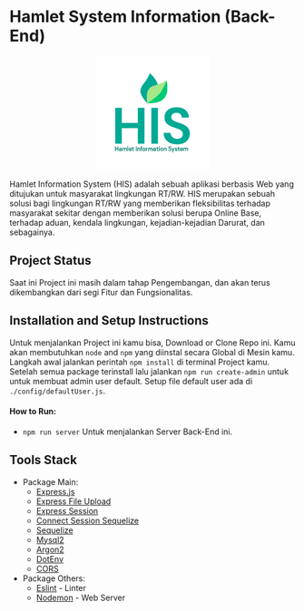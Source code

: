 # Hamlet System Information (Back-End)

<p align="center">
  <img src="./public/logo-his.jpg" width="200">
</p>

Hamlet Information System (HIS) adalah sebuah aplikasi berbasis
Web yang ditujukan untuk masyarakat lingkungan RT/RW. HIS merupakan sebuah solusi bagi lingkungan RT/RW yang memberikan fleksibilitas terhadap masyarakat sekitar dengan memberikan solusi berupa Online Base, terhadap aduan, kendala lingkungan, kejadian-kejadian Darurat, dan sebagainya.

## Project Status

Saat ini Project ini masih dalam tahap Pengembangan, dan akan terus dikembangkan dari segi Fitur dan Fungsionalitas.

## Installation and Setup Instructions

Untuk menjalankan Project ini kamu bisa, Download or Clone Repo ini. Kamu akan membutuhkan `node` and `npm` yang diinstal secara Global di Mesin kamu. Langkah awal jalankan perintah `npm install` di terminal Project kamu. Setelah semua package terinstall lalu jalankan `npm run create-admin` untuk untuk membuat admin user default. Setup file default user ada di `./config/defaultUser.js`.

#### How to Run:

- `npm run server` Untuk menjalankan Server Back-End ini.

## Tools Stack

- Package Main:
  - [Express.js](https://expressjs.com/)
  - [Express File Upload](https://www.npmjs.com/package/express-fileupload)
  - [Express Session](https://www.npmjs.com/package/express-session)
  - [Connect Session Sequelize](https://www.npmjs.com/package/connect-session-sequelize)
  - [Sequelize](https://www.npmjs.com/package/sequelize)
  - [Mysql2](https://www.npmjs.com/package/mysql2)
  - [Argon2](https://www.npmjs.com/package/argon2)
  - [DotEnv](https://www.npmjs.com/package/dotenv)
  - [CORS](https://www.npmjs.com/package/cors)
- Package Others:
  - [Eslint](https://www.npmjs.com/package/eslint) - Linter
  - [Nodemon](https://www.npmjs.com/package/nodemon) - Web Server
